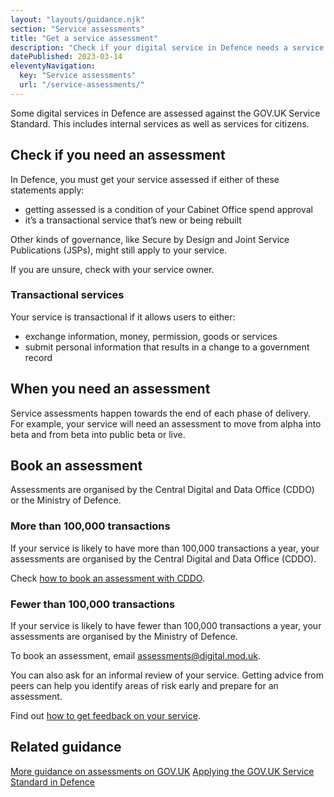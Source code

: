 ```yaml
---
layout: "layouts/guidance.njk"
section: "Service assessments"
title: "Get a service assessment"
description: "Check if your digital service in Defence needs a service assessment and how to book one."
datePublished: 2023-03-14
eleventyNavigation:
  key: "Service assessments"
  url: "/service-assessments/"
---
```


Some digital services in Defence are assessed against the GOV.UK Service Standard. This includes internal services as well as services for citizens.

## Check if you need an assessment

In Defence, you must get your service assessed if either of these statements apply:

- getting assessed is a condition of your Cabinet Office spend approval
- it’s a transactional service that’s new or being rebuilt 

Other kinds of governance, like Secure by Design and Joint Service Publications (JSPs), might still apply to your service. 

If you are unsure, check with your service owner.

### Transactional services 

Your service is transactional if it allows users to either:

- exchange information, money, permission, goods or services
- submit personal information that results in a change to a government record

## When you need an assessment

Service assessments happen towards the end of each phase of delivery. For example, your service will need an assessment to move from alpha into beta and from beta into public beta or live. 

<!-- <picture class="moduk-image govuk-!-margin-bottom-7">
  <source type="image/webp" srcset="{{ '/assets/images/uploads/service-assessments-630x355.webp' | url }}, {{ '/assets/images/uploads/service-assessments-1260x709.webp' | url }} 2x, {{ '/assets/images/uploads/service-assessments-2520x1418.webp' | url }} 3x">
  <source type="image/png" srcset="{{ '/assets/images/uploads/service-assessments-630x355.png' | url }}, {{ '/assets/images/uploads/service-assessments-1260x709.png' | url }} 2x, {{ '/assets/images/uploads/service-assessments-2520x1418.png' | url }} 3x">
  <img height="355" width="630" src="" alt="Service assessment project lifecycle showing discovery at the start, folled by alpha, beta and live" loading="lazy">
</picture> -->

## Book an assessment

Assessments are organised by the Central Digital and Data Office (CDDO) or the Ministry of Defence. 

### More than 100,000 transactions

If your service is likely to have more than 100,000 transactions a year, your assessments are organised by the Central Digital and Data Office (CDDO). 

Check [how to book an assessment with CDDO](https://www.gov.uk/service-manual/service-assessments/book-a-service-assessment). 

### Fewer than 100,000 transactions

If your service is likely to have fewer than 100,000 transactions a year, your assessments are organised by the Ministry of Defence. 

To book an assessment, email [assessments@digital.mod.uk](mailto:assessments@digital.mod.uk?subject=Book%20a%20service%20assessment). 

You can also ask for an informal review of your service. Getting advice from peers can help you identify areas of risk early and prepare for an assessment. 

Find out [how to get feedback on your service](/service-assessments/get-feedback-on-your-service).

## Related guidance

[More guidance on assessments on GOV.UK](https://www.gov.uk/service-manual/service-assessments)
[Applying the GOV.UK Service Standard in Defence](https://servicemanual.digital.mod.uk/meet-the-standard/)

